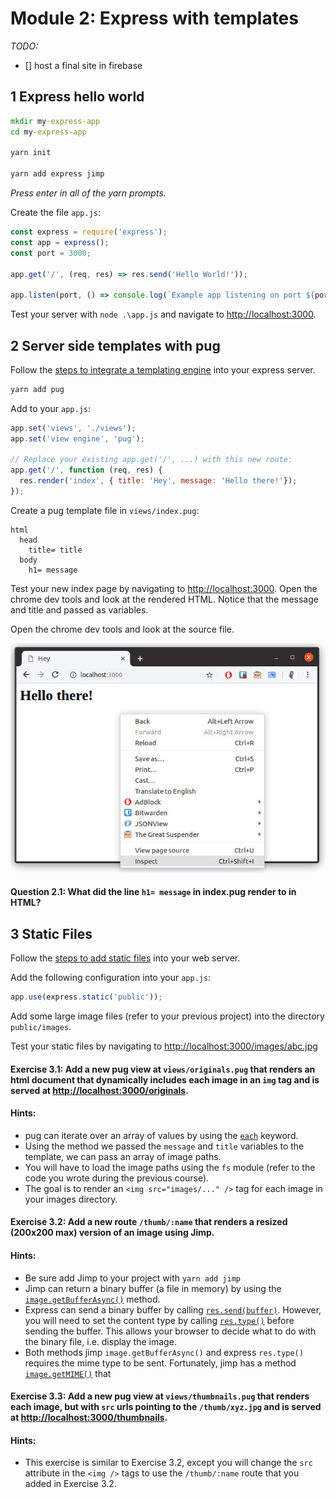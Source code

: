 # Module 2: Express with templates

*TODO:*
- [] host a final site in firebase

## 1 Express hello world

```cmd
mkdir my-express-app
cd my-express-app

yarn init

yarn add express jimp
```
_Press enter in all of the yarn prompts._

Create the file `app.js`:
```javascript
const express = require('express');
const app = express();
const port = 3000;

app.get('/', (req, res) => res.send('Hello World!'));

app.listen(port, () => console.log(`Example app listening on port ${port}!`));
```

Test your server with `node .\app.js` and navigate to [http://localhost:3000](http://localhost:3000).


## 2 Server side templates with pug

Follow the [steps to integrate a templating engine](https://expressjs.com/fr/guide/using-template-engines.html) into your express server.

```cmd
yarn add pug
```

Add to your `app.js`:
```javascript
app.set('views', './views');
app.set('view engine', 'pug');

// Replace your existing app.get('/', ...) with this new route:
app.get('/', function (req, res) {
  res.render('index', { title: 'Hey', message: 'Hello there!'});
});
```

Create a pug template file in `views/index.pug`:
```pug
html
  head
    title= title
  body
    h1= message
```

Test your new index page by  navigating to [http://localhost:3000](http://localhost:3000). Open the chrome dev tools and look at the rendered HTML. Notice that the message and title and passed as variables.

Open the chrome dev tools and look at the source file.

![chrome developer tools](./images/inspect.jpg)

#### Question 2.1: What did the line `h1= message` in index.pug render to in HTML?

## 3 Static Files

Follow the [steps to add static files](https://expressjs.com/fr/starter/static-files.html) into your web server.

Add the following configuration into your `app.js`:
```javascript
app.use(express.static('public'));
```

Add some large image files (refer to your previous project) into the directory `public/images`.

Test your static files by navigating to [http://localhost:3000/images/abc.jpg](http://localhost:3000/images/abc.jpg)

#### Exercise 3.1: Add a new pug view at `views/originals.pug` that renders an html document that dynamically includes each image in an `img` tag and is served at [http://localhost:3000/originals](http://localhost:3000/originals).

#### Hints:

* pug can iterate over an array of values by using the [`each`](https://pugjs.org/language/iteration.html#each) keyword.
* Using the method we passed the `message` and `title` variables to the template, we can pass an array of image paths.
* You will have to load the image paths using the `fs` module (refer to the code you wrote during the previous course).
* The goal is to render an `<img src="images/..." />` tag for each image in your images directory.

#### Exercise 3.2: Add a new route `/thumb/:name` that renders a resized (200x200 max) version of an image using Jimp.

#### Hints:

* Be sure add Jimp to your project with `yarn add jimp`
* Jimp can return a binary buffer (a file in memory) by using the [`image.getBufferAsync()`](https://github.com/oliver-moran/jimp/tree/master/packages/jimp#writing-to-buffers) method.
* Express can send a binary buffer by calling [`res.send(buffer)`](https://expressjs.com/fr/4x/api.html#res.send). However, you will need to set the content type by calling [`res.type()`](https://expressjs.com/fr/4x/api.html#res.type) before sending the buffer. This allows your browser to decide what to do with the binary file, i.e. display the image.
* Both methods jimp `image.getBufferAsync()` and express `res.type()` requires the mime type to be sent. Fortunately, jimp has a method [`image.getMIME()`](https://github.com/oliver-moran/jimp/tree/master/packages/jimp#writing-to-buffers) that 

#### Exercise 3.3: Add a new pug view at `views/thumbnails.pug` that renders each image, but with `src` urls pointing to the `/thumb/xyz.jpg` and is served at [http://localhost:3000/thumbnails](http://localhost:3000/thumbnails).

#### Hints:

* This exercise is similar to Exercise 3.2, except you will change the `src` attribute in the `<img />` tags to use the `/thumb/:name` route that you added in Exercise 3.2.
